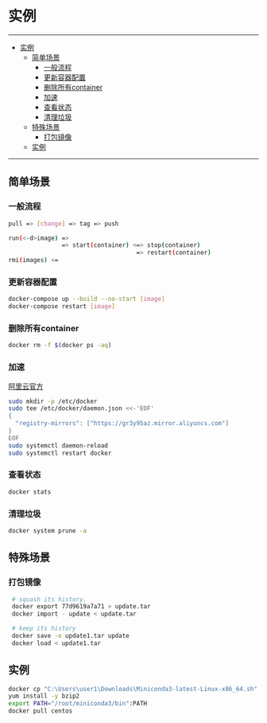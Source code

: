 # 实例

------

- [实例](#实例)
  - [简单场景](#简单场景)
    - [一般流程](#一般流程)
    - [更新容器配置](#更新容器配置)
    - [删除所有container](#删除所有container)
    - [加速](#加速)
    - [查看状态](#查看状态)
    - [清理垃圾](#清理垃圾)
  - [特殊场景](#特殊场景)
    - [打包镜像](#打包镜像)
  - [实例](#实例-1)

------

## 简单场景

### 一般流程

```sh
pull => [change] => tag => push

run(<-d>image) =>
               => start(container) <=> stop(container)
                                    => restart(container)
rmi(images) <=
```

### 更新容器配置

```sh
docker-compose up --build --no-start [image]
docker-compose restart [image]
```

### 删除所有container

```sh
docker rm -f $(docker ps -aq)
```

### 加速

[阿里云官方](https://cr.console.aliyun.com/undefined/instances/mirrors?accounttraceid=9fc4c2ae0d664d6f975c608eb808e015hram)

```sh
sudo mkdir -p /etc/docker
sudo tee /etc/docker/daemon.json <<-'EOF'
{
  "registry-mirrors": ["https://gr3y95az.mirror.aliyuncs.com"]
}
EOF
sudo systemctl daemon-reload
sudo systemctl restart docker
```

### 查看状态

``` sh
docker stats
```

### 清理垃圾

``` sh
docker system prune -a
```

## 特殊场景

### 打包镜像

```sh
 # squash its history.
 docker export 77d9619a7a71 > update.tar
 docker import - update < update.tar
```

```sh
 # keep its history
 docker save -o update1.tar update 
 docker load < update1.tar
```

## 实例

```sh
docker cp "C:\Users\user1\Downloads\Miniconda3-latest-Linux-x86_64.sh" "ffcf4b501621:/home"
yum install -y bzip2
export PATH="/root/miniconda3/bin":PATH
docker pull centos
```
